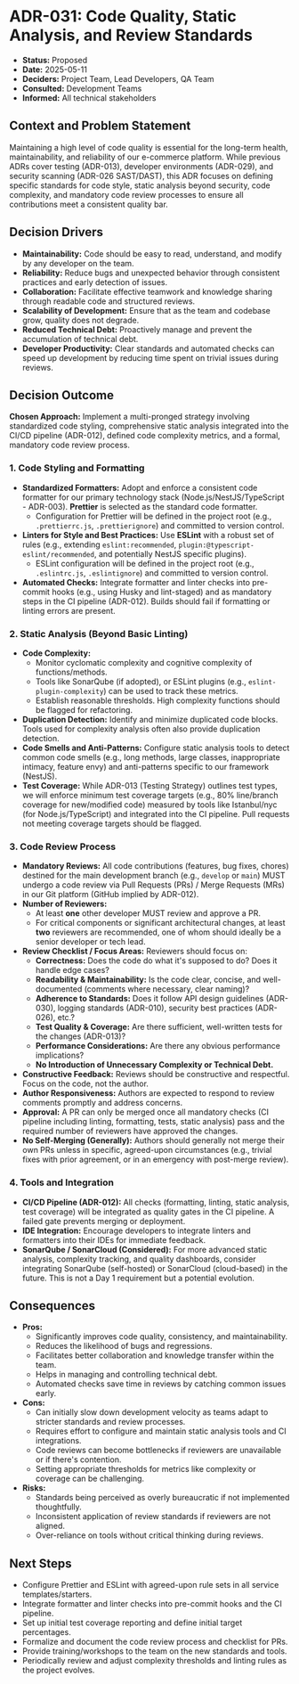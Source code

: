 # ADR-031: Code Quality, Static Analysis, and Review Standards

*   **Status:** Proposed
*   **Date:** 2025-05-11
*   **Deciders:** Project Team, Lead Developers, QA Team
*   **Consulted:** Development Teams
*   **Informed:** All technical stakeholders

## Context and Problem Statement

Maintaining a high level of code quality is essential for the long-term health, maintainability, and reliability of our e-commerce platform. While previous ADRs cover testing (ADR-013), developer environments (ADR-029), and security scanning (ADR-026 SAST/DAST), this ADR focuses on defining specific standards for code style, static analysis beyond security, code complexity, and mandatory code review processes to ensure all contributions meet a consistent quality bar.

## Decision Drivers

*   **Maintainability:** Code should be easy to read, understand, and modify by any developer on the team.
*   **Reliability:** Reduce bugs and unexpected behavior through consistent practices and early detection of issues.
*   **Collaboration:** Facilitate effective teamwork and knowledge sharing through readable code and structured reviews.
*   **Scalability of Development:** Ensure that as the team and codebase grow, quality does not degrade.
*   **Reduced Technical Debt:** Proactively manage and prevent the accumulation of technical debt.
*   **Developer Productivity:** Clear standards and automated checks can speed up development by reducing time spent on trivial issues during reviews.

## Decision Outcome

**Chosen Approach:** Implement a multi-pronged strategy involving standardized code styling, comprehensive static analysis integrated into the CI/CD pipeline (ADR-012), defined code complexity metrics, and a formal, mandatory code review process.

### 1. Code Styling and Formatting
*   **Standardized Formatters:** Adopt and enforce a consistent code formatter for our primary technology stack (Node.js/NestJS/TypeScript - ADR-003). **Prettier** is selected as the standard code formatter.
    *   Configuration for Prettier will be defined in the project root (e.g., `.prettierrc.js`, `.prettierignore`) and committed to version control.
*   **Linters for Style and Best Practices:** Use **ESLint** with a robust set of rules (e.g., extending `eslint:recommended`, `plugin:@typescript-eslint/recommended`, and potentially NestJS specific plugins).
    *   ESLint configuration will be defined in the project root (e.g., `.eslintrc.js`, `.eslintignore`) and committed to version control.
*   **Automated Checks:** Integrate formatter and linter checks into pre-commit hooks (e.g., using Husky and lint-staged) and as mandatory steps in the CI pipeline (ADR-012). Builds should fail if formatting or linting errors are present.

### 2. Static Analysis (Beyond Basic Linting)
*   **Code Complexity:**
    *   Monitor cyclomatic complexity and cognitive complexity of functions/methods.
    *   Tools like SonarQube (if adopted), or ESLint plugins (e.g., `eslint-plugin-complexity`) can be used to track these metrics.
    *   Establish reasonable thresholds. High complexity functions should be flagged for refactoring.
*   **Duplication Detection:** Identify and minimize duplicated code blocks. Tools used for complexity analysis often also provide duplication detection.
*   **Code Smells and Anti-Patterns:** Configure static analysis tools to detect common code smells (e.g., long methods, large classes, inappropriate intimacy, feature envy) and anti-patterns specific to our framework (NestJS).
*   **Test Coverage:** While ADR-013 (Testing Strategy) outlines test types, we will enforce minimum test coverage targets (e.g., 80% line/branch coverage for new/modified code) measured by tools like Istanbul/nyc (for Node.js/TypeScript) and integrated into the CI pipeline. Pull requests not meeting coverage targets should be flagged.

### 3. Code Review Process
*   **Mandatory Reviews:** All code contributions (features, bug fixes, chores) destined for the main development branch (e.g., `develop` or `main`) MUST undergo a code review via Pull Requests (PRs) / Merge Requests (MRs) in our Git platform (GitHub implied by ADR-012).
*   **Number of Reviewers:**
    *   At least **one** other developer MUST review and approve a PR.
    *   For critical components or significant architectural changes, at least **two** reviewers are recommended, one of whom should ideally be a senior developer or tech lead.
*   **Review Checklist / Focus Areas:** Reviewers should focus on:
    *   **Correctness:** Does the code do what it's supposed to do? Does it handle edge cases?
    *   **Readability & Maintainability:** Is the code clear, concise, and well-documented (comments where necessary, clear naming)?
    *   **Adherence to Standards:** Does it follow API design guidelines (ADR-030), logging standards (ADR-010), security best practices (ADR-026), etc.?
    *   **Test Quality & Coverage:** Are there sufficient, well-written tests for the changes (ADR-013)?
    *   **Performance Considerations:** Are there any obvious performance implications?
    *   **No Introduction of Unnecessary Complexity or Technical Debt.**
*   **Constructive Feedback:** Reviews should be constructive and respectful. Focus on the code, not the author.
*   **Author Responsiveness:** Authors are expected to respond to review comments promptly and address concerns.
*   **Approval:** A PR can only be merged once all mandatory checks (CI pipeline including linting, formatting, tests, static analysis) pass and the required number of reviewers have approved the changes.
*   **No Self-Merging (Generally):** Authors should generally not merge their own PRs unless in specific, agreed-upon circumstances (e.g., trivial fixes with prior agreement, or in an emergency with post-merge review).

### 4. Tools and Integration
*   **CI/CD Pipeline (ADR-012):** All checks (formatting, linting, static analysis, test coverage) will be integrated as quality gates in the CI pipeline. A failed gate prevents merging or deployment.
*   **IDE Integration:** Encourage developers to integrate linters and formatters into their IDEs for immediate feedback.
*   **SonarQube / SonarCloud (Considered):** For more advanced static analysis, complexity tracking, and quality dashboards, consider integrating SonarQube (self-hosted) or SonarCloud (cloud-based) in the future. This is not a Day 1 requirement but a potential evolution.

## Consequences

*   **Pros:**
    *   Significantly improves code quality, consistency, and maintainability.
    *   Reduces the likelihood of bugs and regressions.
    *   Facilitates better collaboration and knowledge transfer within the team.
    *   Helps in managing and controlling technical debt.
    *   Automated checks save time in reviews by catching common issues early.
*   **Cons:**
    *   Can initially slow down development velocity as teams adapt to stricter standards and review processes.
    *   Requires effort to configure and maintain static analysis tools and CI integrations.
    *   Code reviews can become bottlenecks if reviewers are unavailable or if there's contention.
    *   Setting appropriate thresholds for metrics like complexity or coverage can be challenging.
*   **Risks:**
    *   Standards being perceived as overly bureaucratic if not implemented thoughtfully.
    *   Inconsistent application of review standards if reviewers are not aligned.
    *   Over-reliance on tools without critical thinking during reviews.

## Next Steps

*   Configure Prettier and ESLint with agreed-upon rule sets in all service templates/starters.
*   Integrate formatter and linter checks into pre-commit hooks and the CI pipeline.
*   Set up initial test coverage reporting and define initial target percentages.
*   Formalize and document the code review process and checklist for PRs.
*   Provide training/workshops to the team on the new standards and tools.
*   Periodically review and adjust complexity thresholds and linting rules as the project evolves.
